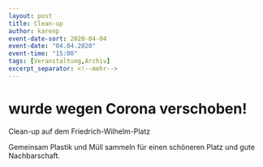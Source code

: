 ```yaml
---
layout: post
title: Clean-up
author: karenp
event-date-sort: 2020-04-04
event-date: "04.04.2020"
event-time: "15:00"
tags: [Veranstaltung,Archiv]
excerpt_separator: <!--mehr-->
---
```


# wurde wegen Corona verschoben!<!--mehr-->

Clean-up auf dem Friedrich-Wilhelm-Platz

Gemeinsam Plastik und Müll sammeln für einen schöneren Platz und gute Nachbarschaft.
